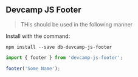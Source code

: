 ## Devcamp JS Footer

>THis should be used in the following manner

Install with the command:

```
npm install --save db-devcamp-js-footer
```

```javascript
import { footer } from 'devcamp-js-footer';

footer('Some Name');
```